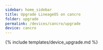 ```yaml
---
sidebar: home_sidebar
title: Upgrade LineageOS on cancro
folder: upgrade
permalink: /devices/cancro/upgrade
device: cancro
---
```

{% include templates/device_upgrade.md %}
